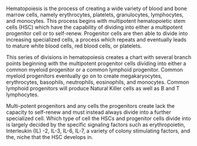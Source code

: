 Hematopoiesis is the process of creating a wide variety of blood and bone marrow cells, namely erythrocytes, platelets, granulocytes, lymphocytes, and monocytes. This process begins with multipotent hematopoietic stem cells (HSC) which have the capability of dividing into either a multipotent progenitor cell or to self-renew. Progenitor cells are then able to divide into increasing specialized cells, a process which repeats and eventually leads to mature white blood cells, red blood cells, or platelets.

This series of divisions in hematopoiesis creates a chart with several branch points beginning with the multipotent progenitor cells dividing into either a common myeloid progenitor or a common lymphoid progenitor. Common myeloid progenitors eventually go on to create megakaryocytes, erythrocytes, basophils, neutrophils, eosinophils, and monocytes. Common lymphoid progenitors will produce Natural Killer cells as well as B and T lymphocytes.

Multi-potent progenitors and any cells the progenitors create lack the capacity to self-renew and must instead always divide into a further specialized cell. Which type of cell the HSCs and progenitor cells divide into is largely decided by the specific signaling factors such as erythropoietin, Interleukin (IL) -2, IL-3, IL-6, IL-7, a variety of colony stimulating factors, and the, niche that the HSC develops in.